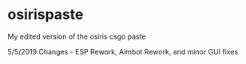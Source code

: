 # osirispaste
My edited version of the osiris csgo paste

5/5/2019 Changes - ESP Rework, Aimbot Rework, and minor GUI fixes
